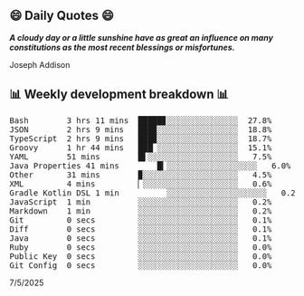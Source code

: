 ## 😄 Daily Quotes 😄

_**A cloudy day or a little sunshine have as great an influence on many constitutions as the most recent blessings or misfortunes.**_

Joseph Addison



## 📊 Weekly development breakdown 📊

<pre>Bash        3 hrs 11 mins  █████▊░░░░░░░░░░░░░░░  27.8%
JSON        2 hrs 9 mins   ███▉░░░░░░░░░░░░░░░░░  18.8%
TypeScript  2 hrs 9 mins   ███▉░░░░░░░░░░░░░░░░░  18.7%
Groovy      1 hr 44 mins   ███▏░░░░░░░░░░░░░░░░░  15.1%
YAML        51 mins        █▌░░░░░░░░░░░░░░░░░░░   7.5%
Java Properties 41 mins        █▎░░░░░░░░░░░░░░░░░░░   6.0%
Other       31 mins        ▉░░░░░░░░░░░░░░░░░░░░   4.5%
XML         4 mins         ▏░░░░░░░░░░░░░░░░░░░░   0.6%
Gradle Kotlin DSL 1 min          ░░░░░░░░░░░░░░░░░░░░░   0.2%
JavaScript  1 min          ░░░░░░░░░░░░░░░░░░░░░   0.2%
Markdown    1 min          ░░░░░░░░░░░░░░░░░░░░░   0.2%
Git         0 secs         ░░░░░░░░░░░░░░░░░░░░░   0.1%
Diff        0 secs         ░░░░░░░░░░░░░░░░░░░░░   0.1%
Java        0 secs         ░░░░░░░░░░░░░░░░░░░░░   0.1%
Ruby        0 secs         ░░░░░░░░░░░░░░░░░░░░░   0.0%
Public Key  0 secs         ░░░░░░░░░░░░░░░░░░░░░   0.0%
Git Config  0 secs         ░░░░░░░░░░░░░░░░░░░░░   0.0%</pre>

7/5/2025